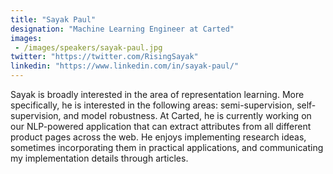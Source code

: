 ```yaml
---
title: "Sayak Paul"
designation: "Machine Learning Engineer at Carted"
images: 
 - /images/speakers/sayak-paul.jpg
twitter: "https://twitter.com/RisingSayak"
linkedin: "https://www.linkedin.com/in/sayak-paul/"
---
```


Sayak is broadly interested in the area of representation learning. More specifically, he is interested in the following areas: semi-supervision, self-supervision, and model robustness. At Carted, he is currently working on our NLP-powered application that can extract attributes from all different product pages across the web. He enjoys implementing research ideas, sometimes incorporating them in practical applications, and communicating my implementation details through articles.